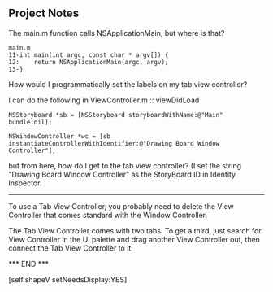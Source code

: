 

## Project Notes ##


The main.m function calls NSApplicationMain, but where is that?

    main.m
    11-int main(int argc, const char * argv[]) {
    12:    return NSApplicationMain(argc, argv);
    13-}

How would I programmatically set the labels on my tab view controller?

I can do the following in ViewController.m :: viewDidLoad

    NSStoryboard *sb = [NSStoryboard storyboardWithName:@"Main" bundle:nil];
    
    NSWindowController *wc = [sb instantiateControllerWithIdentifier:@"Drawing Board Window Controller"];

but from here, how do I get to the tab view controller? (I set the
string "Drawing Board Window Controller" as the StoryBoard ID in
Identity Inspector.

---

To use a Tab View Controller, you probably need to delete the View
Controller that comes standard with the Window Controller.

The Tab View Controller comes with two tabs. To get a third, just search
for View Controller in the UI palette and drag another View Controller
out, then connect the Tab View Controller to it.


*** END ***

[self.shapeV setNeedsDisplay:YES]
